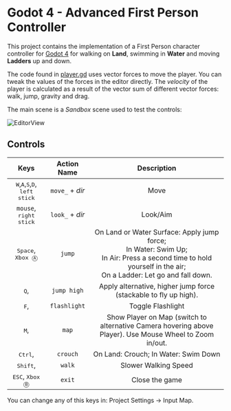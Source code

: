 # Godot 4 - Advanced First Person Controller
This project contains the implementation of a First Person character controller for [Godot 4](https://downloads.tuxfamily.org/godotengine/4.0/) for walking on <b>Land</b>, swimming in <b>Water</b> and moving <b>Ladders</b> up and down.

The code found in [player.gd](Player/player.gd) uses vector forces to move the player. You can tweak the values of the forces in the editor directly. The _velocity_ of the player is calculated as a result of the vector sum of different vector forces: walk, jump, gravity and drag.

The main scene is a _Sandbox_ scene used to test the controls:

![EditorView](Assets/BasicFPCBeta17.png)

## Controls
| Keys | Action Name | Description |
|:------:|:-------------:|:-------------:|
| <kbd>W</kbd>,<kbd>A</kbd>,<kbd>S</kbd>,<kbd>D</kbd>, <kbd>left stick</kbd> | `move_` + _dir_ | Move |
| `mouse`, <kbd>right stick</kbd> | `look_` + _dir_ | Look/Aim |
| <kbd>Space</kbd>, <kbd>Xbox Ⓐ</kbd> | `jump` | On Land or Water Surface: Apply jump force;<br> In Water: Swim Up;<br> In Air: Press a second time to hold yourself in the air;<br> On a Ladder: Let go and fall down.|
| <kbd>Q</kbd>, <kbd></kbd> | `jump high` | Apply alternative, higher jump force (stackable to fly up high). |
| <kbd>F</kbd>, <kbd></kbd> | `flashlight` | Toggle Flashlight |
| <kbd>M</kbd>, <kbd></kbd> | `map` | Show Player on Map (switch to alternative Camera hovering above Player). Use Mouse Wheel to Zoom in/out. |
| <kbd>Ctrl</kbd>, <kbd></kbd> | `crouch` | On Land: Crouch; In Water: Swim Down |
| <kbd>Shift</kbd>, <kbd></kbd> | `walk` | Slower Walking Speed |
| <kbd>ESC</kbd>, <kbd>Xbox Ⓑ</kbd> | `exit` | Close the game |

You can change any of this keys in: Project Settings → Input Map.
